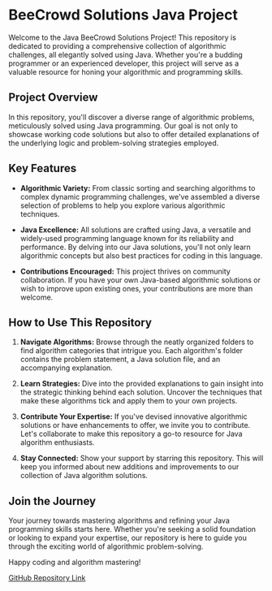 # BeeCrowd Solutions Java Project

Welcome to the Java BeeCrowd Solutions Project! This repository is dedicated to providing a comprehensive collection of algorithmic challenges, all elegantly solved using Java. Whether you're a budding programmer or an experienced developer, this project will serve as a valuable resource for honing your algorithmic and programming skills.

## Project Overview

In this repository, you'll discover a diverse range of algorithmic problems, meticulously solved using Java programming. Our goal is not only to showcase working code solutions but also to offer detailed explanations of the underlying logic and problem-solving strategies employed.

## Key Features

-   **Algorithmic Variety:** From classic sorting and searching algorithms to complex dynamic programming challenges, we've assembled a diverse selection of problems to help you explore various algorithmic techniques.

-   **Java Excellence:** All solutions are crafted using Java, a versatile and widely-used programming language known for its reliability and performance. By delving into our Java solutions, you'll not only learn algorithmic concepts but also best practices for coding in this language.

-   **Contributions Encouraged:** This project thrives on community collaboration. If you have your own Java-based algorithmic solutions or wish to improve upon existing ones, your contributions are more than welcome.


## How to Use This Repository

1.  **Navigate Algorithms:** Browse through the neatly organized folders to find algorithm categories that intrigue you. Each algorithm's folder contains the problem statement, a Java solution file, and an accompanying explanation.

2.  **Learn Strategies:** Dive into the provided explanations to gain insight into the strategic thinking behind each solution. Uncover the techniques that make these algorithms tick and apply them to your own projects.

3.  **Contribute Your Expertise:** If you've devised innovative algorithmic solutions or have enhancements to offer, we invite you to contribute. Let's collaborate to make this repository a go-to resource for Java algorithm enthusiasts.

4.  **Stay Connected:** Show your support by starring this repository. This will keep you informed about new additions and improvements to our collection of Java algorithm solutions.


## Join the Journey

Your journey towards mastering algorithms and refining your Java programming skills starts here. Whether you're seeking a solid foundation or looking to expand your expertise, our repository is here to guide you through the exciting world of algorithmic problem-solving.

Happy coding and algorithm mastering!

[GitHub Repository Link](https://github.com/GrecoLima/beecrowd-solutions)